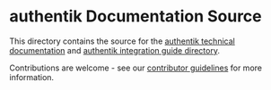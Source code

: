 # authentik Documentation Source

This directory contains the source for the [authentik technical documentation](https://docs.goauthentik.io/docs) and [authentik integration guide directory](https://docs.goauthentik.io/integrations).

Contributions are welcome - see our [contributor guidelines](https://docs.goauthentik.io/docs/developer-docs/contributing) for more information.
